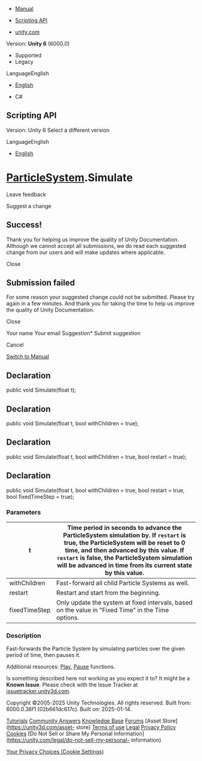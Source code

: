 [ ]()

  * [Manual](../Manual/index.html)
  * [Scripting API](../ScriptReference/index.html)

  * [unity.com](https://unity.com/)

Version: **Unity 6** (6000.0)

  * Supported
  * Legacy

LanguageEnglish

  * [English]()

  * C#

[ ](https://docs.unity3d.com)

## Scripting API

Version: Unity 6 Select a different version

LanguageEnglish

  * [English]()

#  [ParticleSystem](ParticleSystem.html).Simulate

Leave feedback

Suggest a change

## Success!

Thank you for helping us improve the quality of Unity Documentation. Although
we cannot accept all submissions, we do read each suggested change from our
users and will make updates where applicable.

Close

## Submission failed

For some reason your suggested change could not be submitted. Please <a>try
again</a> in a few minutes. And thank you for taking the time to help us
improve the quality of Unity Documentation.

Close

Your name Your email Suggestion* Submit suggestion

Cancel

[Switch to Manual](../Manual/class-ParticleSystem.html "Go to ParticleSystem
Component in the Manual")

## Declaration

public void Simulate(float t);

## Declaration

public void Simulate(float t, bool withChildren = true);

## Declaration

public void Simulate(float t, bool withChildren = true, bool restart = true);

## Declaration

public void Simulate(float t, bool withChildren = true, bool restart = true,
bool fixedTimeStep = true);

### Parameters

t | Time period in seconds to advance the ParticleSystem simulation by. If `restart` is true, the ParticleSystem will be reset to 0 time, and then advanced by this value. If `restart` is false, the ParticleSystem simulation will be advanced in time from its current state by this value.  
---|---  
withChildren | Fast-forward all child Particle Systems as well.  
restart | Restart and start from the beginning.  
fixedTimeStep | Only update the system at fixed intervals, based on the value in "Fixed Time" in the Time options.  
  
### Description

Fast-forwards the Particle System by simulating particles over the given
period of time, then pauses it.

Additional resources: [Play](ParticleSystem.Play.html),
[Pause](ParticleSystem.Pause.html) functions.

Is something described here not working as you expect it to? It might be a
**Known Issue**. Please check with the Issue Tracker at
[issuetracker.unity3d.com](https://issuetracker.unity3d.com).

Copyright ©2005-2025 Unity Technologies. All rights reserved. Built from:
6000.0.36f1 (02b661dc617c). Built on: 2025-01-14.

[Tutorials](https://unity3d.com/learn) [Community
Answers](https://answers.unity3d.com) [Knowledge
Base](https://support.unity3d.com/hc/en-us)
[Forums](https://forum.unity3d.com) [Asset Store](https://unity3d.com/asset-
store) [Terms of use](https://docs.unity3d.com/Manual/TermsOfUse.html)
[Legal](https://unity.com/legal) [Privacy
Policy](https://unity.com/legal/privacy-policy)
[Cookies](https://unity.com/legal/cookie-policy) [Do Not Sell or Share My
Personal Information](https://unity.com/legal/do-not-sell-my-personal-
information)

[Your Privacy Choices (Cookie Settings)](javascript:void\(0\);)

